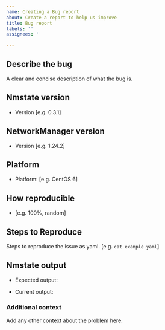 ```yaml
---
name: Creating a Bug report
about: Create a report to help us improve
title: Bug report
labels: ''
assignees: ''

---
```


## Describe the bug
A clear and concise description of what the bug is.

## Nmstate version
- Version [e.g. 0.3.1]

## NetworkManager version
- Version [e.g. 1.24.2]

## Platform
- Platform: [e.g. CentOS 6]

## How reproducible
- [e.g. 100%, random]

## Steps to Reproduce
Steps to reproduce the issue as yaml. [e.g. `cat example.yaml`]

## Nmstate output
- Expected output:

- Current output:

### Additional context
Add any other context about the problem here.
